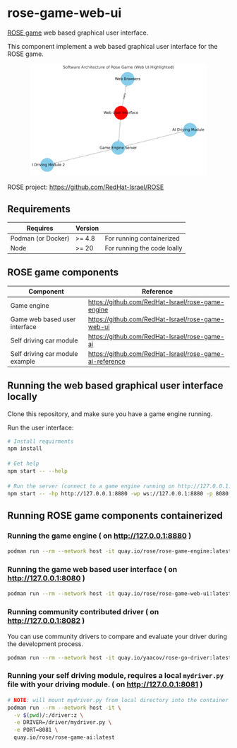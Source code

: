 # rose-game-web-ui
[ROSE game](https://github.com/RedHat-Israel/ROSE) web based graphical user interface.

This component implement a web based graphical user interface for the ROSE game.

<p align="center">
  <img src="web-ui.png" alt="rose game components diagram" width="400"/>
</p>

ROSE project: https://github.com/RedHat-Israel/ROSE

## Requirements

 Requires | Version | |
----------|---------| ---- |
 Podman (or Docker) | >= 4.8 | For running containerized |
 Node   | >= 20  | For running the code loally |

## ROSE game components

Component | Reference |
----------|-----------|
Game engine | https://github.com/RedHat-Israel/rose-game-engine |
Game web based user interface | https://github.com/RedHat-Israel/rose-game-web-ui |
Self driving car module | https://github.com/RedHat-Israel/rose-game-ai |
Self driving car module example | https://github.com/RedHat-Israel/rose-game-ai-reference |

## Running the web based graphical user interface locally

Clone this repository, and make sure you have a game engine running.

Run the user interface:

```bash
# Install requirments
npm install

# Get help
npm start -- --help

# Run the server (connect to a game engine running on http://127.0.0.1:8880)
npm start -- -hp http://127.0.0.1:8880 -wp ws://127.0.0.1:8880 -p 8080
```

## Running ROSE game components containerized

### Running the game engine ( on http://127.0.0.1:8880 )

``` bash
podman run --rm --network host -it quay.io/rose/rose-game-engine:latest
```

### Running the game web based user interface ( on http://127.0.0.1:8080 )

``` bash
podman run --rm --network host -it quay.io/rose/rose-game-web-ui:latest
```

### Running community contributed driver ( on http://127.0.0.1:8082 )

You can use community drivers to compare and evaluate your driver during the development process.

``` bash
podman run --rm --network host -it quay.io/yaacov/rose-go-driver:latest --port 8082
```

### Running your self driving module, requires a local `mydriver.py` file with your driving module. ( on http://127.0.0.1:8081 )

``` bash
# NOTE: will mount mydriver.py from local directory into the container file system
podman run --rm --network host -it \
  -v $(pwd)/:/driver:z \
  -e DRIVER=/driver/mydriver.py \
  -e PORT=8081 \
  quay.io/rose/rose-game-ai:latest
```
